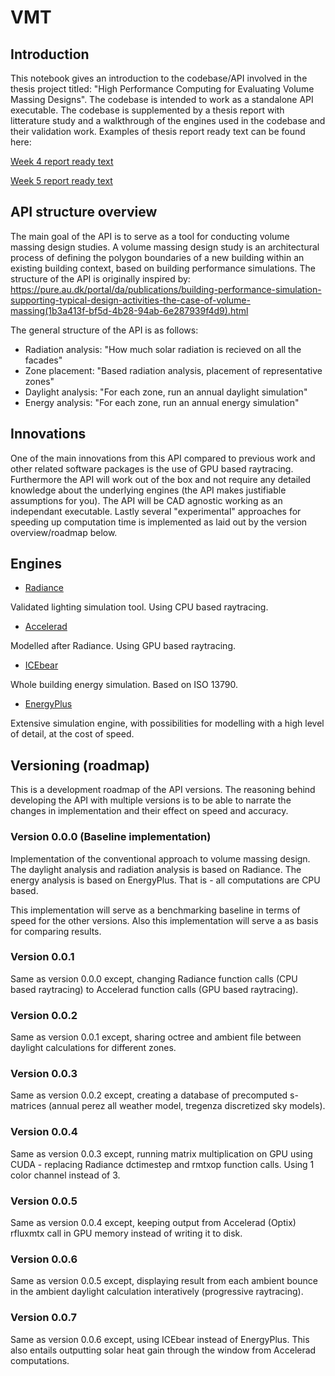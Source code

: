 # VMT
## Introduction

This notebook gives an introduction to the codebase/API involved in the thesis project titled: "High Performance Computing for Evaluating Volume Massing Designs". The codebase is intended to work as a standalone API executable. The codebase is supplemented by a thesis report with litterature study and a walkthrough of the engines used in the codebase and their validation work. Examples of thesis report ready text can be found here:

[Week 4 report ready text](https://1drv.ms/b/s!ArT2Rk1rI-5viIZ8DYLSjZLuU3-yng?e=SwQXpJ)


[Week 5 report ready text](https://1drv.ms/b/s!ArT2Rk1rI-5viIkdBSnb9n6r9rLXmg?e=ZmfKBs)


## API structure overview

The main goal of the API is to serve as a tool for conducting volume massing design studies. A volume massing design study is an architectural process of defining the polygon boundaries of a new building within an existing building context, based on building performance simulations. The structure of the API is originally inspired by: https://pure.au.dk/portal/da/publications/building-performance-simulation-supporting-typical-design-activities-the-case-of-volume-massing(1b3a413f-bf5d-4b28-94ab-6e287939f4d9).html

The general structure of the API is as follows:

* Radiation analysis:   "How much solar radiation is recieved on all the facades"
* Zone placement:       "Based radiation analysis, placement of representative zones"
* Daylight analysis:    "For each zone, run an annual daylight simulation"
* Energy analysis:      "For each zone, run an annual energy simulation"


## Innovations

One of the main innovations from this API compared to previous work and other related software packages is the use of GPU based raytracing. Furthermore the API will work out of the box and not require any detailed knowledge about the underlying engines (the API makes justifiable assumptions for you). The API will be CAD agnostic working as an independant executable. Lastly several "experimental" approaches for speeding up computation time is implemented as laid out by the version overview/roadmap below.

## Engines

* [Radiance](https://www.radiance-online.org/)

Validated lighting simulation tool. Using CPU based raytracing.

* [Accelerad](https://nljones.github.io/Accelerad/)

Modelled after Radiance. Using GPU based raytracing.

* [ICEbear](http://www.idbuild.dk/icebear)

Whole building energy simulation. Based on ISO 13790.

* [EnergyPlus](https://energyplus.net/)

Extensive simulation engine, with possibilities for modelling with a high level of detail, at the cost of speed.

## Versioning (roadmap)

This is a development roadmap of the API versions. The reasoning behind developing the API with multiple versions is to be able to narrate the changes in implementation and their effect on speed and accuracy.

### Version 0.0.0 (Baseline implementation)

Implementation of the conventional approach to volume massing design. The daylight analysis and radiation analysis is based on Radiance. The energy analysis is based on EnergyPlus. That is - all computations are CPU based.

This implementation will serve as a benchmarking baseline in terms of speed for the other versions. Also this implementation will serve a as basis for comparing results.

### Version 0.0.1 

Same as version 0.0.0 except, changing Radiance function calls (CPU based raytracing) to Accelerad function calls (GPU based raytracing).

### Version 0.0.2

Same as version 0.0.1 except, sharing octree and ambient file between daylight calculations for different zones.

### Version 0.0.3

Same as version 0.0.2 except, creating a database of precomputed s-matrices (annual perez all weather model, tregenza discretized sky models). 

### Version 0.0.4

Same as version 0.0.3 except, running matrix multiplication on GPU using CUDA - replacing Radiance dctimestep and rmtxop function calls. Using 1 color channel instead of 3. 

### Version 0.0.5

Same as version 0.0.4 except, keeping output from Accelerad (Optix) rfluxmtx call in GPU memory instead of writing it to disk.

### Version 0.0.6

Same as version 0.0.5 except, displaying result from each ambient bounce in the ambient daylight calculation interatively (progressive raytracing).

### Version 0.0.7

Same as version 0.0.6 except, using ICEbear instead of EnergyPlus. This also entails outputting solar heat gain through the window from Accelerad computations. 

